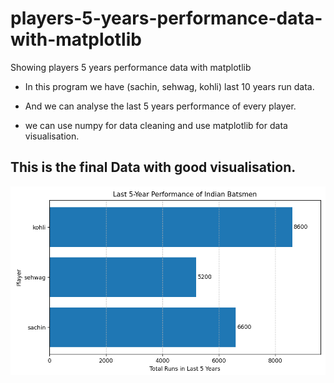 # players-5-years-performance-data-with-matplotlib
Showing players 5 years performance data with matplotlib

- In this program we have (sachin, sehwag, kohli) last 10 years run data.
- And we can analyse the last 5 years performance of every player.

- we can use numpy for data cleaning and use matplotlib for data visualisation.

## This is the final Data with good visualisation.

![image alt](dataimg.png)